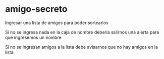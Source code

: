 # amigo-secreto
Ingresar una lista de amigos para poder sortearlos

Si no se ingresa nada en la caja de nombre debería salirnos una alerta para que ingresemos un nombre

Si no se ingresan amigos a la lista debe avisarnos que no hay amigos en la lista
